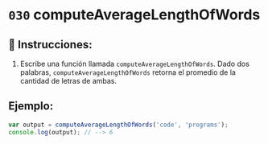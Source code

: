 # `030` computeAverageLengthOfWords

## 📝 Instrucciones:

1. Escribe una función llamada `computeAverageLengthOfWords`. Dado dos palabras, `computeAverageLengthOfWords` retorna el promedio de la cantidad de letras de ambas.

## Ejemplo:

```Javascript
var output = computeAverageLengthOfWords('code', 'programs');
console.log(output); // --> 6
```